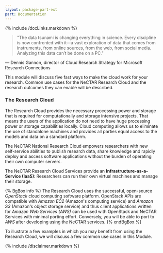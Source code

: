 ```yaml
---
layout: package-part-ext
part: Documentation
---
```


{% include /docLinks.markdown %}

> "The data tsunami is changing everything in science. Every discipline is now confronted with it—a vast exploration of data that comes from instruments, from online sources, from the web, from social media. Analyzing this data can’t be done on a PC."

— Dennis Gannon, director of Cloud Research Strategy for Microsoft Research Connections

This module will discuss five fast ways to make the cloud work for your research. Common use cases for the NeCTAR Research Cloud and the research outcomes they can enable will be described.

### The Research Cloud

The Research Cloud provides the necessary processing power and storage that is required for computationally and  storage intensive projects. That means the users of the application do not need to have huge processing power or storage capabilities locally. Cloud computing allows us to eliminate the use of standalone machines and provides all parties equal access to the models and data on a standard platform.

The NeCTAR National Research Cloud empowers researchers with new self-service abilities to publish research data, share knowledge and rapidly deploy and access software applications without the burden of operating their own computer servers.

The NeCTAR Research Cloud Services provide an **Infrastructure-as-a-Service (IaaS)**: Researchers can run their own virtual machines and manage their storage.

{% BgBox info %}
The Research Cloud uses the successful, open-source *OpenStack* cloud computing software platform. OpenStack APIs are compatible with *Amazon EC2* (Amazon's computing service) and *Amazon S3* (Amazon's object storage service) and thus client applications written for *Amazon Web Services (AWS)* can be used with OpenStack and NeCTAR Services with minimal porting effort. Conversely, you will be able to port to *AWS* after developing using the NeCTAR services.
{% endBgBox %}


To illustrate a few examples in which you may benefit from using the Research Cloud, we will discuss a few common use cases in this Module.

{% include /disclaimer.markdown %}
